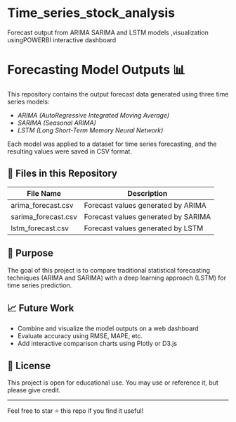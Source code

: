# Time_series_stock_analysis
Forecast output from ARIMA SARIMA and LSTM models ,visualization usingPOWERBI interactive dashboard
# Forecasting Model Outputs 📊

This repository contains the output forecast data generated using three time series models:

- *ARIMA (AutoRegressive Integrated Moving Average)*
- *SARIMA (Seasonal ARIMA)*
- *LSTM (Long Short-Term Memory Neural Network)*

Each model was applied to a dataset for time series forecasting, and the resulting values were saved in CSV format.

## 📁 Files in this Repository

| File Name               | Description                            |
|------------------------|----------------------------------------|
| arima_forecast.csv   | Forecast values generated by ARIMA     |
| sarima_forecast.csv  | Forecast values generated by SARIMA    |
| lstm_forecast.csv    | Forecast values generated by LSTM      |

## 🧠 Purpose

The goal of this project is to compare traditional statistical forecasting techniques (ARIMA and SARIMA) with a deep learning approach (LSTM) for time series prediction.

## 📈 Future Work

- Combine and visualize the model outputs on a web dashboard
- Evaluate accuracy using RMSE, MAPE, etc.
- Add interactive comparison charts using Plotly or D3.js

## 🔐 License

This project is open for educational use. You may use or reference it, but please give credit.

---

Feel free to star ⭐ this repo if you find it useful!
